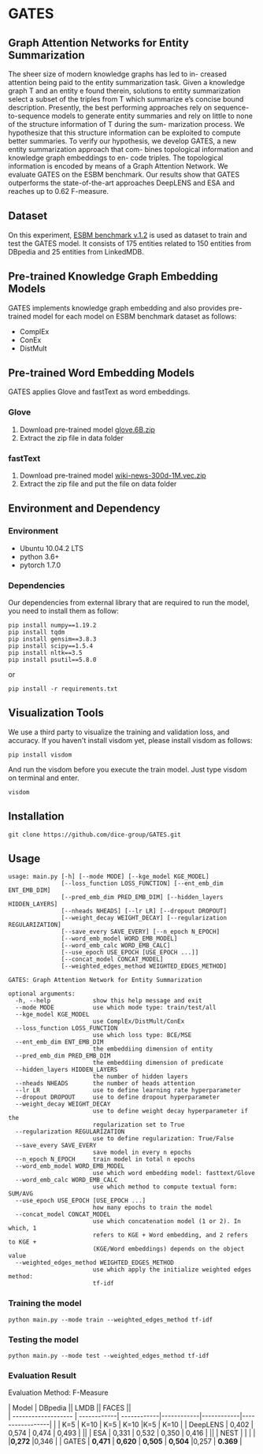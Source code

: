 # GATES
## Graph Attention Networks for Entity Summarization

The sheer size of modern knowledge graphs has led to in-
creased attention being paid to the entity summarization task. Given a
knowledge graph T and an entity e found therein, solutions to entity
summarization select a subset of the triples from T which summarize
e’s concise bound description. Presently, the best performing approaches
rely on sequence-to-sequence models to generate entity summaries and
rely on little to none of the structure information of T during the sum-
marization process. We hypothesize that this structure information can
be exploited to compute better summaries. To verify our hypothesis,
we develop GATES, a new entity summarization approach that com-
bines topological information and knowledge graph embeddings to en-
code triples. The topological information is encoded by means of a Graph
Attention Network. We evaluate GATES on the ESBM benchmark. Our
results show that GATES outperforms the state-of-the-art approaches
DeepLENS and ESA and reaches up to 0.62 F-measure. 

## Dataset

On this experiment, [ESBM benchmark v.1.2](https://github.com/nju-websoft/ESBM/tree/master/v1.2) is used as dataset to train and test the GATES model. It consists of 175 entities related to 150 entities from DBpedia and 25 entities from LinkedMDB.

## Pre-trained Knowledge Graph Embedding Models

GATES implements knowledge graph embedding and also provides pre-trained model for each model on ESBM benchmark dataset as follows:
* ComplEx
* ConEx
* DistMult

## Pre-trained Word Embedding Models 

GATES applies Glove and fastText as word embeddings.

### Glove
1. Download pre-trained model [glove.6B.zip](http://nlp.stanford.edu/data/glove.6B.zip)
2. Extract the zip file in data folder

### fastText
1. Download pre-trained model [wiki-news-300d-1M.vec.zip](https://dl.fbaipublicfiles.com/fasttext/vectors-english/wiki-news-300d-1M.vec.zip)
2. Extract the zip file and put the file on data folder

## Environment and Dependency

### Environment

* Ubuntu 10.04.2 LTS
* python 3.6+
* pytorch 1.7.0

### Dependencies

Our dependencies from external library that are required to run the model, you need to install them as follow:

```
pip install numpy==1.19.2
pip install tqdm
pip install gensim==3.8.3
pip install scipy==1.5.4
pip install nltk==3.5
pip install psutil==5.8.0
```
or

```
pip install -r requirements.txt
```
## Visualization Tools

We use a third party to visualize the training and validation loss, and accuracy. 
If you haven't install visdom yet, please install visdom as follows:
```
pip install visdom
``` 

And run the visdom before you execute the train model. Just type visdom on terminal and enter.
```
visdom
```


## Installation
```
git clone https://github.com/dice-group/GATES.git
```


## Usage
```
usage: main.py [-h] [--mode MODE] [--kge_model KGE_MODEL]
               [--loss_function LOSS_FUNCTION] [--ent_emb_dim ENT_EMB_DIM]
               [--pred_emb_dim PRED_EMB_DIM] [--hidden_layers HIDDEN_LAYERS]
               [--nheads NHEADS] [--lr LR] [--dropout DROPOUT]
               [--weight_decay WEIGHT_DECAY] [--regularization REGULARIZATION]
               [--save_every SAVE_EVERY] [--n_epoch N_EPOCH]
               [--word_emb_model WORD_EMB_MODEL]
               [--word_emb_calc WORD_EMB_CALC]
               [--use_epoch USE_EPOCH [USE_EPOCH ...]]
               [--concat_model CONCAT_MODEL]
               [--weighted_edges_method WEIGHTED_EDGES_METHOD]

GATES: Graph Attention Network for Entity Summarization

optional arguments:
  -h, --help            show this help message and exit
  --mode MODE           use which mode type: train/test/all
  --kge_model KGE_MODEL
                        use ComplEx/DistMult/ConEx
  --loss_function LOSS_FUNCTION
                        use which loss type: BCE/MSE
  --ent_emb_dim ENT_EMB_DIM
                        the embeddiing dimension of entity
  --pred_emb_dim PRED_EMB_DIM
                        the embeddiing dimension of predicate
  --hidden_layers HIDDEN_LAYERS
                        the number of hidden layers
  --nheads NHEADS       the number of heads attention
  --lr LR               use to define learning rate hyperparameter
  --dropout DROPOUT     use to define dropout hyperparameter
  --weight_decay WEIGHT_DECAY
                        use to define weight decay hyperparameter if the
                        regularization set to True
  --regularization REGULARIZATION
                        use to define regularization: True/False
  --save_every SAVE_EVERY
                        save model in every n epochs
  --n_epoch N_EPOCH     train model in total n epochs
  --word_emb_model WORD_EMB_MODEL
                        use which word embedding model: fasttext/Glove
  --word_emb_calc WORD_EMB_CALC
                        use which method to compute textual form: SUM/AVG
  --use_epoch USE_EPOCH [USE_EPOCH ...]
                        how many epochs to train the model
  --concat_model CONCAT_MODEL
                        use which concatenation model (1 or 2). In which, 1
                        refers to KGE + Word embedding, and 2 refers to KGE +
                        (KGE/Word embeddings) depends on the object value
  --weighted_edges_method WEIGHTED_EDGES_METHOD
                        use which apply the initialize weighted edges method:
                        tf-idf

```

### Training the model

```
python main.py --mode train --weighted_edges_method tf-idf
```

### Testing the model
```
python main.py --mode test --weighted_edges_method tf-idf
```

### Evaluation Result

Evaluation Method: F-Measure

| Model               | DBpedia                  || LMDB                   || FACES		||	
| ------------------- | ------------| ------------|------------|------------|-----------------|
|                     | K=5         | K=10        | K=5        | K=10       |K=5     | K=10   |
| DeepLENS            | 0,402       | 0,574       | 0,474      | 0,493      |		 ||
| ESA                 | 0,331       | 0,532       | 0,350      | 0,416      |		 ||
| NEST                | 	     |             |            |            |**0,272** |0,346       |
| GATES               | **0,471**   | **0,620**   | **0,505**  | **0,504**  |0,257     | **0.369**  |

